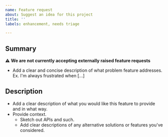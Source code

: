 ```yaml
---
name: Feature request
about: Suggest an idea for this project
title: ''
labels: enhancement, needs triage

---
```


## Summary

⚠️ **We are not currently accepting externally raised feature requests**

- Add a clear and concise description of what problem feature addresses. Ex. I'm always frustrated when [...]

## Description

- Add a clear description of what you would like this feature to provide and in what way.
- Provide context.
  - Sketch out APIs and such.
  - Add clear descriptions of any alternative solutions or features you've considered.
